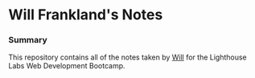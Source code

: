 # Will Frankland's Notes

### Summary
This repository contains all of the notes taken by [Will](https://github.com/will-frankland) for the Lighthouse Labs Web Development Bootcamp.
